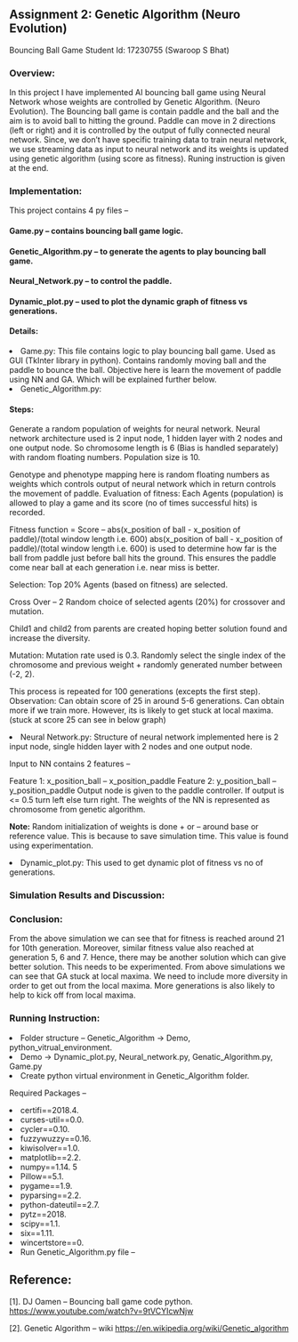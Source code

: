 ## Assignment 2: Genetic Algorithm (Neuro Evolution)
Bouncing Ball Game
Student Id: 17230755 (Swaroop S Bhat)

### Overview:

In this project I have implemented AI bouncing ball game using Neural Network whose
weights are controlled by Genetic Algorithm. (Neuro Evolution). The Bouncing ball game is
contain paddle and the ball and the aim is to avoid ball to hitting the ground. Paddle can move
in 2 directions (left or right) and it is controlled by the output of fully connected neural
network. Since, we don’t have specific training data to train neural network, we use streaming
data as input to neural network and its weights is updated using genetic algorithm (using
score as fitness). Runing instruction is given at the end.

### Implementation:

This project contains 4 py files –

#### Game.py – contains bouncing ball game logic.
#### Genetic_Algorithm.py – to generate the agents to play bouncing ball game.
#### Neural_Network.py – to control the paddle.
#### Dynamic_plot.py – used to plot the dynamic graph of fitness vs generations.

#### Details:

<li> Game.py: This file contains logic to play bouncing ball game. Used as GUI (TkInter library in
python). Contains randomly moving ball and the paddle to bounce the ball. Objective here is
learn the movement of paddle using NN and GA. Which will be explained further below. </li>

<li>Genetic_Algorithm.py:

#### Steps:

  Generate a random population of weights for neural network. Neural network
  architecture used is 2 input node, 1 hidden layer with 2 nodes and one output node.
  So chromosome length is 6 (Bias is handled separately) with random floating
  numbers. Population size is 10.
  
  Genotype and phenotype mapping here is random floating numbers as weights which
  controls output of neural network which in return controls the movement of paddle.
  Evaluation of fitness: Each Agents (population) is allowed to play a game and its score
  (no of times successful hits) is recorded.
  
  Fitness function = Score – abs(x_position of ball - x_position of paddle)/(total
  window length i.e. 600)
  abs(x_position of ball - x_position of paddle)/(total window length i.e. 600) is used
  to determine how far is the ball from paddle just before ball hits the ground. This
  ensures the paddle come near ball at each generation i.e. near miss is better.
  
  Selection: Top 20% Agents (based on fitness) are selected.
  
  Cross Over – 2 Random choice of selected agents (20%) for crossover and mutation.
  
  Child1 and child2 from parents are created hoping better solution found and increase
  the diversity.
  
  Mutation: Mutation rate used is 0.3. Randomly select the single index of the
  chromosome and previous weight + randomly generated number between (-2, 2).
  
  This process is repeated for 100 generations (excepts the first step).
  Observation: Can obtain score of 25 in around 5-6 generations. Can obtain more if we train
  more. However, its is likely to get stuck at local maxima. (stuck at score 25 can see in below
  graph)

<li> Neural Network.py: Structure of neural network implemented here is 2 input node, single
hidden layer with 2 nodes and one output node. </li>

  Input to NN contains 2 features –

  Feature 1: x_position_ball – x_position_paddle
  Feature 2: y_position_ball – y_position_paddle
  Output node is given to the paddle controller. If output is <= 0.5 turn left else turn right. The
  weights of the NN is represented as chromosome from genetic algorithm.

  <b>Note:</b> Random initialization of weights is done + or – around base or reference value. This is
  because to save simulation time. This value is found using experimentation.

<li> Dynamic_plot.py: This used to get dynamic plot of fitness vs no of generations. </li>

### Simulation Results and Discussion:

### Conclusion:

From the above simulation we can see that for fitness is reached around 21 for 10th
generation. Moreover, similar fitness value also reached at generation 5, 6 and 7. Hence,
there may be another solution which can give better solution. This needs to be experimented.
From above simulations we can see that GA stuck at local maxima. We need to include more
diversity in order to get out from the local maxima. More generations is also likely to help to
kick off from local maxima.

### Running Instruction:

<li> Folder structure – Genetic_Algorithm -> Demo, python_vitrual_environment. </li>
<li> Demo -> Dynamic_plot.py, Neural_network.py, Genatic_Algorithm.py, Game.py </li>
<li> Create python virtual environment in Genetic_Algorithm folder. </li>

Required Packages –
<li> certifi==2018.4. </li>
<li> curses-util==0.0. </li>
<li> cycler==0.10. </li>
<li> fuzzywuzzy==0.16. </li>
<li> kiwisolver==1.0. </li>
<li> matplotlib==2.2. </li>
<li> numpy==1.14. 5 </li>
<li> Pillow==5.1. </li>
<li> pygame==1.9. </li>
<li> pyparsing==2.2. </li>
<li> python-dateutil==2.7. </li>
<li> pytz==2018. </li>
<li> scipy==1.1. </li>
<li> six==1.11. </li>
<li> wincertstore==0. </li>

<li> Run Genetic_Algorithm.py file – </li>

## Reference:

[1]. DJ Oamen – Bouncing ball game code python.
https://www.youtube.com/watch?v=9tVCYIcwNjw

[2]. Genetic Algorithm – wiki https://en.wikipedia.org/wiki/Genetic_algorithm
